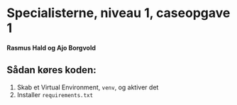 # Specialisterne, niveau 1, caseopgave 1

**Rasmus Hald og Ajo Borgvold**

## Sådan køres koden:
1. Skab et Virtual Environment, `venv`, og aktiver det
2. Installer `requirements.txt`